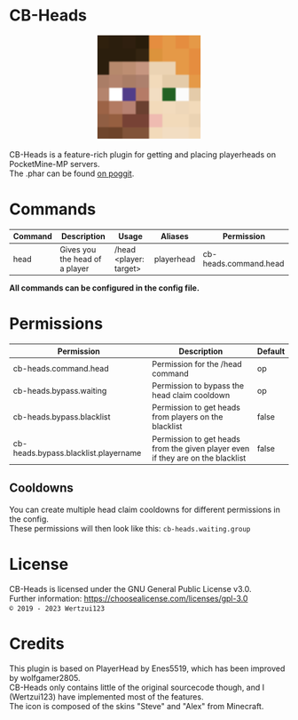 # CB-Heads
<div align="center">
<img src="icon.png" alt="CB-Heads icon" width=186 height=186>
</div>
<br>CB-Heads is a feature-rich plugin for getting and placing playerheads on PocketMine-MP servers.
<br>The .phar can be found <a href="https://poggit.pmmp.io/p/CB-Heads">on poggit</a>.

# Commands
| Command | Description                    | Usage                  | Aliases    | Permission            |
|---------|--------------------------------|------------------------|------------|-----------------------|
| head    | Gives you the head of a player | /head <player: target> | playerhead | cb-heads.command.head |

**All commands can be configured in the config file.**

# Permissions
| Permission                           | Description                                                                     | Default |
|--------------------------------------|---------------------------------------------------------------------------------|---------|
| cb-heads.command.head                | Permission for the /head command                                                | op      |
| cb-heads.bypass.waiting              | Permission to bypass the head claim cooldown                                    | op      |
| cb-heads.bypass.blacklist            | Permission to get heads from players on the blacklist                           | false   |
| cb-heads.bypass.blacklist.playername | Permission to get heads from the given player even if they are on the blacklist | false   |

## Cooldowns
You can create multiple head claim cooldowns for different permissions in the config.
<br>These permissions will then look like this: `cb-heads.waiting.group`

# License
CB-Heads is licensed under the GNU General Public License v3.0.
<br>Further information: https://choosealicense.com/licenses/gpl-3.0
<br><code>© 2019 - 2023 Wertzui123</code>

# Credits
This plugin is based on PlayerHead by Enes5519, which has been improved by wolfgamer2805.
<br>CB-Heads only contains little of the original sourcecode though, and I (Wertzui123) have implemented most of the features.
<br>The icon is composed of the skins "Steve" and "Alex" from Minecraft.